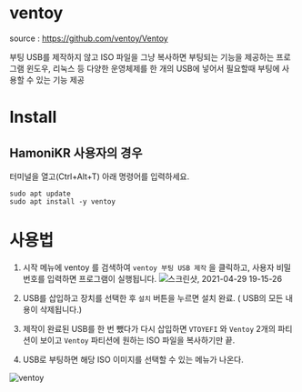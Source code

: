 # ventoy

source : https://github.com/ventoy/Ventoy

부팅 USB를 제작하지 않고 ISO 파일을 그냥 복사하면 부팅되는 기능을 제공하는 프로그램
윈도우, 리눅스 등 다양한 운영체제를 한 개의 USB에 넣어서 필요할때 부팅에 사용할 수 있는 기능 제공


# Install

## HamoniKR 사용자의 경우
터미널을 열고(Ctrl+Alt+T) 아래 명령어를 입력하세요.

```
sudo apt update
sudo apt install -y ventoy
```


# 사용법


1) 시작 메뉴에 ventoy 를 검색하여 `ventoy 부팅 USB 제작` 을 클릭하고, 사용자 비밀번호를 입력하면 프로그램이 실행됩니다.
![스크린샷, 2021-04-29 19-15-26](https://user-images.githubusercontent.com/55476302/116537918-d192b600-a921-11eb-8c34-e4e539b7f79b.png)



2) USB를 삽입하고 장치를 선택한 후 `설치` 버튼을 누르면 설치 완료. ( USB의 모든 내용이 삭제됩니다.)

3) 제작이 완료된 USB를 한 번 뺐다가 다시 삽입하면 `VTOYEFI` 와 `Ventoy` 2개의 파티션이 보이고 `Ventoy` 파티션에 원하는 ISO 파일을 복사하기만 끝.

4) USB로 부팅하면 해당 ISO 이미지를 선택할 수 있는 메뉴가 나온다.


![ventoy](https://camo.githubusercontent.com/0280fc6415276f7940c16341aa4c484a3a7a4ba85bb0e9f71e877a01707198c6/68747470733a2f2f7777772e76656e746f792e6e65742f7374617469632f696d672f73637265656e2f73637265656e5f756566692e706e67)

